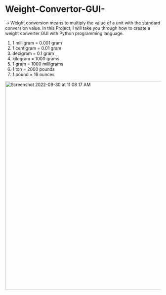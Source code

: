 # Weight-Convertor-GUI-

-> Weight conversion means to multiply the value of a unit with the standard conversion value. In this Project, I will take you through how to create a weight converter GUI with Python programming language.

1. 1 milligram = 0.001 gram
2. 1 centigram = 0.01 gram
3. decigram = 0.1 gram
4. kilogram = 1000 grams
5. 1 gram = 1000 milligrams
6. 1 ton = 2000 pounds
7. 1 pound = 16 ounces


<img width="675" alt="Screenshot 2022-09-30 at 11 08 17 AM" src="https://user-images.githubusercontent.com/88283732/193198154-09dc734f-3620-4917-a36e-d47c6965f421.png">

